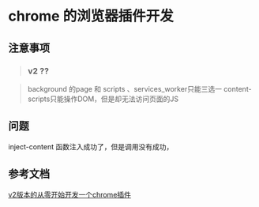 # chrome 的浏览器插件开发

## 注意事项

> ### v2 ?? 

> background 的page 和 scripts 、services_worker只能三选一
> content-scripts只能操作DOM，但是却无法访问页面的JS

## 问题
inject-content 函数注入成功了，但是调用没有成功，

## 参考文档

[v2版本的从零开始开发一个chrome插件](https://juejin.cn/post/6932408873533833224)
